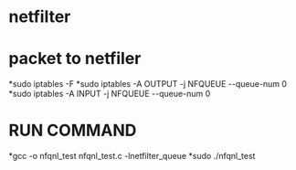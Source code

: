 # netfilter


# packet to netfiler
*sudo iptables -F
*sudo iptables -A OUTPUT -j NFQUEUE --queue-num 0
*sudo iptables -A INPUT -j NFQUEUE --queue-num 0

# RUN COMMAND 
*gcc -o nfqnl_test nfqnl_test.c -lnetfilter_queue
*sudo ./nfqnl_test


